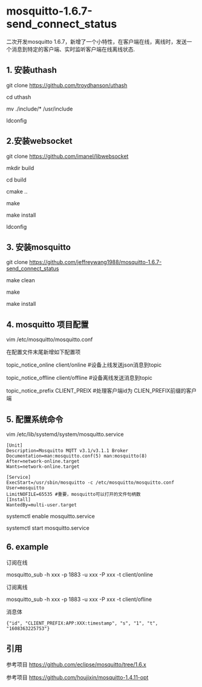 # mosquitto-1.6.7-send_connect_status
二次开发mosquitto 1.6.7，新增了一个小特性，在客户端在线，离线时，发送一个消息到特定的客户端、实时监听客户端在线离线状态.
## 1. 安装uthash 

git clone https://github.com/troydhanson/uthash

cd uthash

mv ./include/* /usr/include

ldconfig

## 2.安装websocket

git clone https://github.com/imanel/libwebsocket

mkdir build 

cd build

cmake ..

make

make install

ldconfig

## 3. 安装mosquitto

git clone https://github.com/jeffreywang1988/mosquitto-1.6.7-send_connect_status

make clean

make 

make install

## 4. mosquitto 项目配置

vim /etc/mosquitto/mosquitto.conf

在配置文件末尾新增如下配置项

topic_notice_online client/online #设备上线发送json消息到topic

topic_notice_offline client/offline #设备离线发送消息到topic

topic_notice_prefix CLIENT_PREIX #处理客户端id为 CLIEN_PREFIX前缀的客户端

## 5. 配置系统命令

vim /etc/lib/systemd/system/mosquitto.service

```
[Unit]
Description=Mosquitto MQTT v3.1/v3.1.1 Broker
Documentation=man:mosquitto.conf(5) man:mosquitto(8)
After=network-online.target
Wants=network-online.target
 
[Service]
ExecStart=/usr/sbin/mosquitto -c /etc/mosquitto/mosquitto.conf
User=mosquitto
LimitNOFILE=65535 #重要，mosquitto可以打开的文件句柄数
[Install]
WantedBy=multi-user.target
```
systemctl enable mosquitto.service

systemctl start mosquitto.service

## 6. example 

订阅在线


mosquitto_sub -h xxx  -p 1883 -u xxx -P xxx -t client/online

订阅离线

mosquitto_sub -h xxx  -p 1883 -u xxx -P xxx -t client/ofline

消息体

```
{"id", "CLIENT_PREFIX:APP:XXX:timestamp", "s", "1", "t", "1608363225753"}

```

## 引用

参考项目 https://github.com/eclipse/mosquitto/tree/1.6.x

参考项目 https://github.com/houjixin/mosquitto-1.4.11-opt

 

